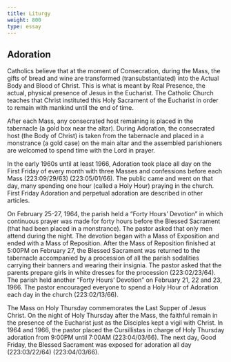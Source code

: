 ```yaml
---
title: Liturgy
weight: 800
type: essay
---
```


## Adoration

Catholics believe that at the moment of Consecration, during the Mass, the gifts of bread and wine are transformed (transubstantiated) into the Actual Body and Blood of Christ. This is what is meant by Real Presence, the actual, physical presence of Jesus in the Eucharist. The Catholic Church teaches that Christ instituted this Holy Sacrament of the Eucharist in order to remain with mankind until the end of time.

After each Mass, any consecrated host remaining is placed in the tabernacle (a gold box near the altar). During Adoration, the consecrated host (the Body of Christ) is taken from the tabernacle and placed in a monstrance (a gold case) on the main altar and the assembled parishioners are welcomed to spend time with the Lord in prayer.

In the early 1960s until at least 1966, Adoration took place all day on the First Friday of every month with three Masses and confessions before each Mass (223:09/29/63) (223:05/01/66). The public came and went on that day, many spending one hour (called a Holy Hour) praying in the church. First Friday Adoration and perpetual adoration are described in other articles.

On February 25-27, 1964, the parish held a “Forty Hours’ Devotion” in which continuous prayer was made for forty hours before the Blessed Sacrament (that had been placed in a monstrance). The pastor asked that only men attend during the night. The devotion began with a Mass of Exposition and ended with a Mass of Reposition. After the Mass of Reposition finished at 5:00PM on February 27, the Blessed Sacrament was returned to the tabernacle accompanied by a procession of all the parish sodalities carrying their banners and wearing their insignia. The pastor asked that the parents prepare girls in white dresses for the procession (223:02/23/64). The parish held another “Forty Hours’ Devotion” on February 21, 22 and 23, 1966. The pastor encouraged everyone to spend a Holy Hour of Adoration each day in the church (223:02/13/66).

The Mass on Holy Thursday commemorates the Last Supper of Jesus Christ. On the night of Holy Thursday after the Mass, the faithful remain in the presence of the Eucharist just as the Disciples kept a vigil with Christ. In 1964 and 1966, the pastor placed the Cursillistas in charge of Holy Thursday adoration from 9:00PM until 7:00AM (223:04/03/66). The next day, Good Friday, the Blessed Sacrament was exposed for adoration all day (223:03/22/64) (223:04/03/66).
